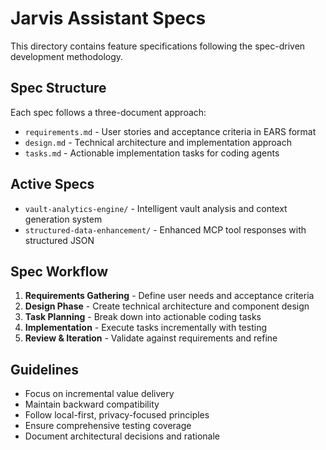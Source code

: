 # Jarvis Assistant Specs

This directory contains feature specifications following the spec-driven development methodology.

## Spec Structure

Each spec follows a three-document approach:
- `requirements.md` - User stories and acceptance criteria in EARS format
- `design.md` - Technical architecture and implementation approach  
- `tasks.md` - Actionable implementation tasks for coding agents

## Active Specs

- `vault-analytics-engine/` - Intelligent vault analysis and context generation system
- `structured-data-enhancement/` - Enhanced MCP tool responses with structured JSON

## Spec Workflow

1. **Requirements Gathering** - Define user needs and acceptance criteria
2. **Design Phase** - Create technical architecture and component design
3. **Task Planning** - Break down into actionable coding tasks
4. **Implementation** - Execute tasks incrementally with testing
5. **Review & Iteration** - Validate against requirements and refine

## Guidelines

- Focus on incremental value delivery
- Maintain backward compatibility
- Follow local-first, privacy-focused principles
- Ensure comprehensive testing coverage
- Document architectural decisions and rationale